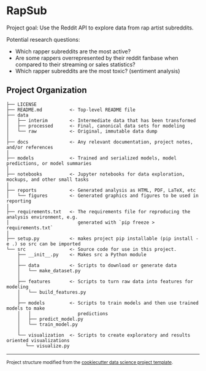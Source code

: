 RapSub
==============================

Project goal: Use the Reddit API to explore data from rap artist subreddits.

Potential research questions:
- Which rapper subreddits are the most active?
- Are some rappers overrepresented by their reddit fanbase when compared to their streaming or sales statistics?
- Which rapper subreddits are the most toxic? (sentiment analysis)

Project Organization
------------

    ├── LICENSE
    ├── README.md          <- Top-level README file
    ├── data
    │   ├── interim        <- Intermediate data that has been transformed
    │   ├── processed      <- Final, canonical data sets for modeling
    │   └── raw            <- Original, immutable data dump
    │
    ├── docs               <- Any relevant documentation, project notes, and/or references
    │
    ├── models             <- Trained and serialized models, model predictions, or model summaries
    │
    ├── notebooks          <- Jupyter notebooks for data exploration, mockups, and other small tasks
    │
    ├── reports            <- Generated analysis as HTML, PDF, LaTeX, etc
    │   └── figures        <- Generated graphics and figures to be used in reporting
    │
    ├── requirements.txt   <- The requirements file for reproducing the analysis environment, e.g.
    │                         generated with `pip freeze > requirements.txt`
    │
    ├── setup.py           <- makes project pip installable (pip install -e .) so src can be imported
    └── src                <- Source code for use in this project.
        ├── __init__.py    <- Makes src a Python module
        │
        ├── data           <- Scripts to download or generate data
        │   └── make_dataset.py
        │
        ├── features       <- Scripts to turn raw data into features for modeling
        │   └── build_features.py
        │
        ├── models         <- Scripts to train models and then use trained models to make
        │   │                 predictions
        │   ├── predict_model.py
        │   └── train_model.py
        │
        └── visualization  <- Scripts to create exploratory and results oriented visualizations
           └── visualize.py

--------

<p><small>Project structure modified from the <a target="_blank" href="https://drivendata.github.io/cookiecutter-data-science/">cookiecutter data science project template</a>.</p>
